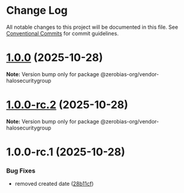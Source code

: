 # Change Log

All notable changes to this project will be documented in this file.
See [Conventional Commits](https://conventionalcommits.org) for commit guidelines.

# [1.0.0](https://github.com/zerobias-org/vendor/compare/@zerobias-org/vendor-halosecuritygroup@1.0.0-rc.2...@zerobias-org/vendor-halosecuritygroup@1.0.0) (2025-10-28)

**Note:** Version bump only for package @zerobias-org/vendor-halosecuritygroup





# [1.0.0-rc.2](https://github.com/zerobias-org/vendor/compare/@zerobias-org/vendor-halosecuritygroup@1.0.0-rc.1...@zerobias-org/vendor-halosecuritygroup@1.0.0-rc.2) (2025-10-28)

**Note:** Version bump only for package @zerobias-org/vendor-halosecuritygroup





# 1.0.0-rc.1 (2025-10-28)


### Bug Fixes

* removed created date ([28b11cf](https://github.com/zerobias-org/vendor/commit/28b11cf2563e9cdadd4b1dc83edd60d2fcd01df0))
